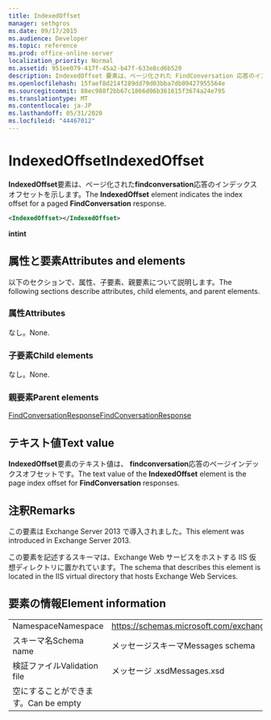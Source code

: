 ```yaml
---
title: IndexedOffset
manager: sethgros
ms.date: 09/17/2015
ms.audience: Developer
ms.topic: reference
ms.prod: office-online-server
localization_priority: Normal
ms.assetid: 951ee079-417f-45a2-b47f-633e8cd6b520
description: IndexedOffset 要素は、ページ化された FindConversation 応答のインデックスオフセットを示します。
ms.openlocfilehash: 15faef8d214f289dd79d03bba7db09427955564e
ms.sourcegitcommit: 88ec988f2bb67c1866d06b361615f3674a24e795
ms.translationtype: MT
ms.contentlocale: ja-JP
ms.lasthandoff: 05/31/2020
ms.locfileid: "44467012"
---
```

# <a name="indexedoffset"></a><span data-ttu-id="726b4-103">IndexedOffset</span><span class="sxs-lookup"><span data-stu-id="726b4-103">IndexedOffset</span></span>

<span data-ttu-id="726b4-104">**IndexedOffset**要素は、ページ化された**findconversation**応答のインデックスオフセットを示します。</span><span class="sxs-lookup"><span data-stu-id="726b4-104">The **IndexedOffset** element indicates the index offset for a paged **FindConversation** response.</span></span> 
  
```XML
<IndexedOffset></IndexedOffset>
```

 <span data-ttu-id="726b4-105">**int**</span><span class="sxs-lookup"><span data-stu-id="726b4-105">**int**</span></span>
## <a name="attributes-and-elements"></a><span data-ttu-id="726b4-106">属性と要素</span><span class="sxs-lookup"><span data-stu-id="726b4-106">Attributes and elements</span></span>

<span data-ttu-id="726b4-107">以下のセクションで、属性、子要素、親要素について説明します。</span><span class="sxs-lookup"><span data-stu-id="726b4-107">The following sections describe attributes, child elements, and parent elements.</span></span>
  
### <a name="attributes"></a><span data-ttu-id="726b4-108">属性</span><span class="sxs-lookup"><span data-stu-id="726b4-108">Attributes</span></span>

<span data-ttu-id="726b4-109">なし。</span><span class="sxs-lookup"><span data-stu-id="726b4-109">None.</span></span>
  
### <a name="child-elements"></a><span data-ttu-id="726b4-110">子要素</span><span class="sxs-lookup"><span data-stu-id="726b4-110">Child elements</span></span>

<span data-ttu-id="726b4-111">なし。</span><span class="sxs-lookup"><span data-stu-id="726b4-111">None.</span></span>
  
### <a name="parent-elements"></a><span data-ttu-id="726b4-112">親要素</span><span class="sxs-lookup"><span data-stu-id="726b4-112">Parent elements</span></span>

[<span data-ttu-id="726b4-113">FindConversationResponse</span><span class="sxs-lookup"><span data-stu-id="726b4-113">FindConversationResponse</span></span>](findconversationresponse.md)
  
## <a name="text-value"></a><span data-ttu-id="726b4-114">テキスト値</span><span class="sxs-lookup"><span data-stu-id="726b4-114">Text value</span></span>

<span data-ttu-id="726b4-115">**IndexedOffset**要素のテキスト値は、 **findconversation**応答のページインデックスオフセットです。</span><span class="sxs-lookup"><span data-stu-id="726b4-115">The text value of the **IndexedOffset** element is the page index offset for **FindConversation** responses.</span></span> 
  
## <a name="remarks"></a><span data-ttu-id="726b4-116">注釈</span><span class="sxs-lookup"><span data-stu-id="726b4-116">Remarks</span></span>

<span data-ttu-id="726b4-117">この要素は Exchange Server 2013 で導入されました。</span><span class="sxs-lookup"><span data-stu-id="726b4-117">This element was introduced in Exchange Server 2013.</span></span>
  
<span data-ttu-id="726b4-118">この要素を記述するスキーマは、Exchange Web サービスをホストする IIS 仮想ディレクトリに置かれています。</span><span class="sxs-lookup"><span data-stu-id="726b4-118">The schema that describes this element is located in the IIS virtual directory that hosts Exchange Web Services.</span></span>
  
## <a name="element-information"></a><span data-ttu-id="726b4-119">要素の情報</span><span class="sxs-lookup"><span data-stu-id="726b4-119">Element information</span></span>

|||
|:-----|:-----|
|<span data-ttu-id="726b4-120">Namespace</span><span class="sxs-lookup"><span data-stu-id="726b4-120">Namespace</span></span>  <br/> |https://schemas.microsoft.com/exchange/services/2006/messages  <br/> |
|<span data-ttu-id="726b4-121">スキーマ名</span><span class="sxs-lookup"><span data-stu-id="726b4-121">Schema name</span></span>  <br/> |<span data-ttu-id="726b4-122">メッセージスキーマ</span><span class="sxs-lookup"><span data-stu-id="726b4-122">Messages schema</span></span>  <br/> |
|<span data-ttu-id="726b4-123">検証ファイル</span><span class="sxs-lookup"><span data-stu-id="726b4-123">Validation file</span></span>  <br/> |<span data-ttu-id="726b4-124">メッセージ .xsd</span><span class="sxs-lookup"><span data-stu-id="726b4-124">Messages.xsd</span></span>  <br/> |
|<span data-ttu-id="726b4-125">空にすることができます。</span><span class="sxs-lookup"><span data-stu-id="726b4-125">Can be empty</span></span>  <br/> ||
   

